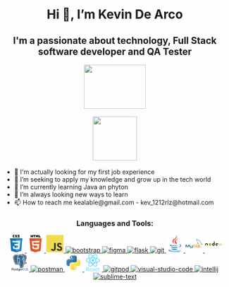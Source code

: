 
<h1 align="center"> Hi 👋, I’m Kevin De Arco </h1>

<h2 align="center"> I'm a 
passionate about technology, Full Stack software developer and QA Tester </h2>
<p align="center"> <a  href="https://www.linkedin.com/in/kevinalejandrodearcocabezas/"> <img src="https://1000logos.net/wp-content/uploads/2017/03/Linkedin-Logo.png" width="140" height="100"/> </a> </p>
<p align="center"> <a href="https://app.flowcv.com/resume-feedback/LhINYAUkzVS7cshZlVQ3g"> <img src="https://cdn-icons-png.flaticon.com/512/1150/1150635.png" width="100" height="100" /> </a> </P>
<ul estilo = "list-style-type: none">
<li>🔭 I'm actually looking for my first job experience </li>
<li>👀 I’m seeking to apply my knowledge and grow up in the tech world </li>
<li>🌱 I’m currently learning Java an phyton</li>
<li>💞️ I’m always looking new ways to learn </li>
<li>📫 How to reach me kealable@gmail.com - kev_1212rlz@hotmail.com </li>
</ul>
<h3 align="center">Languages and Tools:</h3>
<p align="center"> <a href="https://www.w3schools.com/css/" target="_blank" rel="noreferrer"> <img src="https://raw.githubusercontent.com/devicons/devicon/master/icons/css3/css3-original-wordmark.svg" alt="css3" width="40" height="40"/> </a> <a href="https://www.w3.org/html/" target="_blank" rel="noreferrer"> <img src="https://raw.githubusercontent.com/devicons/devicon/master/icons/html5/html5-original-wordmark.svg" alt="html5" width="40" height="40"/> </a> <a href="https://developer.mozilla.org/en-US/docs/Web/JavaScript" target="_blank" rel="noreferrer"> <img src="https://raw.githubusercontent.com/devicons/devicon/master/icons/javascript/javascript-original.svg" alt="javascript" width="40" height="40"/> </a> <a href="https://getbootstrap.com/" target="_blank" rel="noreferrer"> <img src="https://cdn-icons-png.flaticon.com/512/5968/5968672.png" alt="bootstrap" width="40" height="40"/> </a><a href="https://www.figma.com/" target="_blank" rel="noreferrer"> <img src="https://www.vectorlogo.zone/logos/figma/figma-icon.svg" alt="figma" width="40" height="40"/> </a> <a href="https://flask.palletsprojects.com/" target="_blank" rel="noreferrer"> <img src="https://www.vectorlogo.zone/logos/pocoo_flask/pocoo_flask-icon.svg" alt="flask" width="40" height="40"/> </a> <a href="https://git-scm.com/" target="_blank" rel="noreferrer"> <img src="https://www.vectorlogo.zone/logos/git-scm/git-scm-icon.svg" alt="git" width="40" height="40"/> </a>  <a href="https://www.java.com/" target="_blank" rel="noreferrer"> <img src="https://raw.githubusercontent.com/devicons/devicon/master/icons/java/java-original.svg" alt="Java" width="40" height="40"/> </a> <a href="https://www.mysql.com/" target="_blank" rel="noreferrer"> <img src="https://raw.githubusercontent.com/devicons/devicon/master/icons/mysql/mysql-original-wordmark.svg" alt="mysql" width="40" height="40"/> </a> <a href="https://nodejs.org" target="_blank" rel="noreferrer"> <img src="https://raw.githubusercontent.com/devicons/devicon/master/icons/nodejs/nodejs-original-wordmark.svg" alt="nodejs" width="40" height="40"/> </a> <a href="https://www.postgresql.org" target="_blank" rel="noreferrer"> <img src="https://raw.githubusercontent.com/devicons/devicon/master/icons/postgresql/postgresql-original-wordmark.svg" alt="postgresql" width="40" height="40"/> </a> <a href="https://postman.com" target="_blank" rel="noreferrer"> <img src="https://www.vectorlogo.zone/logos/getpostman/getpostman-icon.svg" alt="postman" width="40" height="40"/> </a> <a href="https://www.python.org" target="_blank" rel="noreferrer"> <img src="https://raw.githubusercontent.com/devicons/devicon/master/icons/python/python-original.svg" alt="python" width="40" height="40"/> </a> <a href="https://reactjs.org/" target="_blank" rel="noreferrer"> <img src="https://raw.githubusercontent.com/devicons/devicon/master/icons/react/react-original-wordmark.svg" alt="react" width="40" height="40"/> </a> <a href="https://www.gitpod.io/" target="_blank" rel="noreferrer"> <img src="https://avatars.githubusercontent.com/u/37021919?s=200&v=4" alt="gitpod" width="40" height="40"/> </a> <a href="https://code.visualstudio.com/" target="_blank" rel="noreferrer"> <img src="https://cdn.icon-icons.com/icons2/2107/PNG/512/file_type_vscode_icon_130084.png" alt="visual-studio-code" width="40" height="40"/> </a> <a href="https://www.jetbrains.com/idea/promo/?source=google&medium=cpc&campaign=9736964635&term=intellij&content=602143185586&gclid=CjwKCAiAheacBhB8EiwAItVO22bH5bNnrAjCRpJUMtXahki6R-FYC3hBRP3vA-Gvly751_O3VHAlghoC2C4QAvD_BwE" target="_blank" rel="noreferrer"> <img src="https://icon-library.com/images/intellij-idea-icon/intellij-idea-icon-5.jpg" alt="intellij" width="40" height="40"/> </a> 
  <a href="https://www.sublimetext.com/" target="_blank" rel="noreferrer"> <img src="https://www.svgrepo.com/show/354408/sublimetext-icon.svg" alt="sublime-text" width="40" height="40"/> </a> <P> 
<!---
kevald12/kevald12 is a ✨ special ✨ repository because its `README.md` (this file) appears on your GitHub profile.
You can click the Preview link to take a look at your changes.
--->
